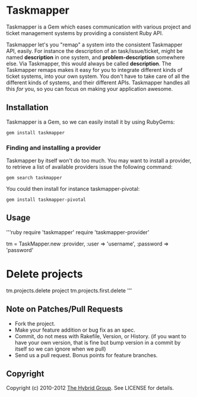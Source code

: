 # Taskmapper

Taskmapper is a Gem which eases communication with various project and ticket management systems by providing a consistent Ruby API.

Taskmapper let's you "remap" a system into the consistent Taskmapper API, easily. For instance the description of an task/issue/ticket, might be named **description** in one system, and **problem-description** somewhere else. Via Taskmapper, this would always be called **description**. The Taskmapper remaps makes it easy for you to integrate different kinds of ticket systems, into your own system. You don't have to take care of all the different kinds of systems, and their different APIs. Taskmapper handles all this *for* you, so you can focus on making your application awesome.

## Installation

Taskmapper is a Gem, so we can easily install it by using RubyGems:

    gem install taskmapper


### Finding and installing a provider

Taskmapper by itself won't do too much. You may want to install a provider, to retrieve a list of available providers issue the following command:

    gem search taskmapper

You could then install for instance taskmapper-pivotal:

    gem install taskmapper-pivotal

## Usage

'''ruby
  require 'taskmapper'
  require 'taskmapper-provider'

  tm = TaskMapper.new :provider, 
                    :user => 'username',
                    :password => 'password'

  # Delete projects
  tm.projects.delete project 
  tm.projects.first.delete
'''


## Note on Patches/Pull Requests

* Fork the project.
* Make your feature addition or bug fix as an spec.
* Commit, do not mess with Rakefile, Version, or History.
  (if you want to have your own version, that is fine but bump version in a commit by itself so we can ignore when we pull)
* Send us a pull request. Bonus points for feature branches.

## Copyright

Copyright (c) 2010-2012 [The Hybrid Group](http://hybridgroup.com). See LICENSE for details.

